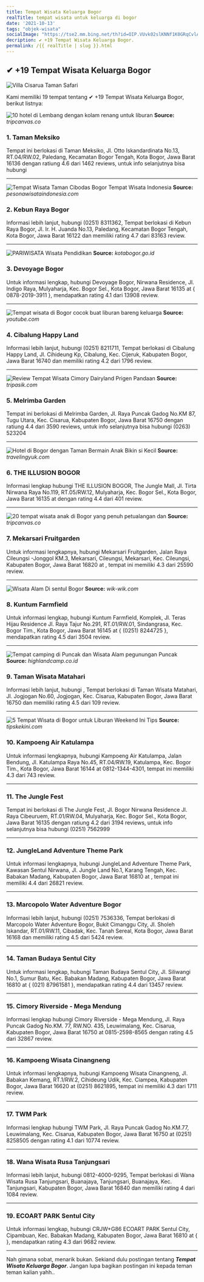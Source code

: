 ```yaml
---
title: Tempat Wisata Keluarga Bogor
realTitle: tempat wisata untuk keluarga di bogor
date: '2021-10-13'
tags: "objek-wisata"
socialImage: "https://tse2.mm.bing.net/th?id=OIP.VUvk02slKNNf1K0GRqCvlAHaE8&amp;pid=15.1"
decription: ✔ +19 Tempat Wisata Keluarga Bogor.
permalink: /{{ realTitle | slug }}.html
---
```


## ✔ +19 Tempat Wisata Keluarga Bogor

![Villa Cisarua Taman Safari](https://1.bp.blogspot.com/-u8aW8jypJU8/WZaPx_aBqII/AAAAAAAAEW8/_hhXe2kEFicCtm2Hd9OWKax4i3VMpLtPACLcBGAs/s1600/Villa%2BCisarua%2BTaman%2BSafari.jpg)



Kami memiliki 19 tempat tentang ✔ +19 Tempat Wisata Keluarga Bogor, berikut listnya:



![10 hotel di Lembang dengan kolam renang untuk liburan ](https://tse2.mm.bing.net/th?id=OIP.JDy0no3GaK3x6ks0gfpxhAHaD4&amp;pid=15.1)
**Source:** _tripcanvas.co_


### 1. Taman Meksiko



Tempat ini berlokasi di Taman Meksiko, Jl. Otto Iskandardinata No.13, RT.04/RW.02, Paledang, Kecamatan Bogor Tengah, Kota Bogor, Jawa Barat 16136 dengan ratiung 4.6 dari 1462 reviews, untuk info selanjutnya bisa hubungi 

---


![Tempat Wisata Taman Cibodas Bogor  Tempat Wisata Indonesia](https://tse1.mm.bing.net/th?id=OIP.rX7eWrLoPfFOeg46zna6TQHaLJ&amp;pid=15.1)
**Source:** _pesonawisataindonesia.com_


### 2. Kebun Raya Bogor



Informasi lebih lanjut, hubungi (0251) 8311362, Tempat berlokasi di Kebun Raya Bogor, Jl. Ir. H. Juanda No.13, Paledang, Kecamatan Bogor Tengah, Kota Bogor, Jawa Barat 16122 dan memiliki rating 4.7 dari 83163 review.

---


![PARIWISATA  Wisata Pendidikan](https://tse2.mm.bing.net/th?id=OIP.tn2ku6Toll6HKw0OP2vvIQEgDY&amp;pid=15.1)
**Source:** _kotabogor.go.id_


### 3. Devoyage Bogor



Untuk informasi lengkap, hubungi Devoyage Bogor, Nirwana Residence, Jl. Indigo Raya, Mulyaharja, Kec. Bogor Sel., Kota Bogor, Jawa Barat 16135 at { 0878-2019-3911 }, mendapatkan rating 4.1 dari 13908 review.

---


![Tempat wisata di Bogor cocok buat liburan bareng keluarga ](https://tse2.mm.bing.net/th?id=OIP.EWRHZUzjlvyl3krp02gwnwHaEK&amp;pid=15.1)
**Source:** _youtube.com_


### 4. Cibalung Happy Land



Informasi lebih lanjut, hubungi (0251) 8211711, Tempat berlokasi di Cibalung Happy Land, Jl. Cihideung Kp, Cibalung, Kec. Cijeruk, Kabupaten Bogor, Jawa Barat 16740 dan memiliki rating 4.2 dari 1796 review.

---


![Review Tempat Wisata Cimory Dairyland Prigen  Pandaan  ](https://tse1.mm.bing.net/th?id=OIP.zIjD0X_2jjchOQpC--PiaQHaEw&amp;pid=15.1)
**Source:** _tripasik.com_


### 5. Melrimba Garden



Tempat ini berlokasi di Melrimba Garden, Jl. Raya Puncak Gadog No.KM 87, Tugu Utara, Kec. Cisarua, Kabupaten Bogor, Jawa Barat 16750 dengan ratiung 4.4 dari 3590 reviews, untuk info selanjutnya bisa hubungi (0263) 523204

---


![Hotel di Bogor dengan Taman Bermain Anak Bikin si Kecil ](https://tse3.mm.bing.net/th?id=OIP.V-1McvaJtzLhzzqYHiEv5gHaER&amp;pid=15.1)
**Source:** _travelingyuk.com_


### 6. THE ILLUSION BOGOR



Informasi lengkap hubungi THE ILLUSION BOGOR, The Jungle Mall, Jl. Tirta Nirwana Raya No.119, RT.05/RW.12, Mulyaharja, Kec. Bogor Sel., Kota Bogor, Jawa Barat 16135 at  dengan rating 4.4 dari 401 review.

---


![20 tempat wisata anak di Bogor yang penuh petualangan dan ](https://tse2.mm.bing.net/th?id=OIP.RpFmRSdVUzz1H9r1RW2MiAHaDu&amp;pid=15.1)
**Source:** _tripcanvas.co_


### 7. Mekarsari Fruitgarden



Untuk informasi lengkapnya, hubungi Mekarsari Fruitgarden, Jalan Raya Cileungsi -Jonggol KM.3, Mekarsari, Cileungsi, Mekarsari, Kec. Cileungsi, Kabupaten Bogor, Jawa Barat 16820 at , tempat ini memiliki 4.3 dari 25590 review.

---


![Wisata Alam Di sentul Bogor](https://tse1.mm.bing.net/th?id=OIP.Qvtyuui9suXbMj-HdAYbdwHaD4&amp;pid=15.1)
**Source:** _wik-wik.com_


### 8. Kuntum Farmfield



Untuk informasi lengkap, hubungi Kuntum Farmfield, Komplek, Jl. Teras Hijau Residence Jl. Raya Tajur No.291, RT.01/RW.01, Sindangrasa, Kec. Bogor Tim., Kota Bogor, Jawa Barat 16145 at { (0251) 8244725 }, mendapatkan rating 4.5 dari 3504 review.

---


![Tempat camping di Puncak dan Wisata Alam pegunungan Puncak](https://tse4.mm.bing.net/th?id=OIP.kboL6LpY1N2aAcBG0tHguAHaEc&amp;pid=15.1)
**Source:** _highlandcamp.co.id_


### 9. Taman Wisata Matahari



Informasi lebih lanjut, hubungi , Tempat berlokasi di Taman Wisata Matahari, Jl. Jogjogan No.60, Jogjogan, Kec. Cisarua, Kabupaten Bogor, Jawa Barat 16750 dan memiliki rating 4.5 dari 109 review.

---


![5 Tempat Wisata di Bogor untuk Liburan Weekend Ini  Tips ](https://tse3.mm.bing.net/th?id=OIP.mrMGY4PvUx94qGPBGlEVKQHaEK&amp;pid=15.1)
**Source:** _tipskekini.com_


### 10. Kampoeng Air Katulampa



Untuk informasi lengkapnya, hubungi Kampoeng Air Katulampa, Jalan Bendung, Jl. Katulampa Raya No.45, RT.04/RW.19, Katulampa, Kec. Bogor Tim., Kota Bogor, Jawa Barat 16144 at 0812-1344-4301, tempat ini memiliki 4.3 dari 743 review.

---


### 11. The Jungle Fest



Tempat ini berlokasi di The Jungle Fest, Jl. Bogor Nirwana Residence Jl. Raya Cibeuruem, RT.01/RW.04, Mulyaharja, Kec. Bogor Sel., Kota Bogor, Jawa Barat 16135 dengan ratiung 4.2 dari 3194 reviews, untuk info selanjutnya bisa hubungi (0251) 7562999

---


### 12. JungleLand Adventure Theme Park



Untuk informasi lengkapnya, hubungi JungleLand Adventure Theme Park, Kawasan Sentul Nirwana, Jl. Jungle Land No.1, Karang Tengah, Kec. Babakan Madang, Kabupaten Bogor, Jawa Barat 16810 at , tempat ini memiliki 4.4 dari 26821 review.

---


### 13. Marcopolo Water Adventure Bogor



Informasi lebih lanjut, hubungi (0251) 7536336, Tempat berlokasi di Marcopolo Water Adventure Bogor, Bukit Cimanggu City, Jl. Sholeh Iskandar, RT.01/RW.11, Cibadak, Kec. Tanah Sereal, Kota Bogor, Jawa Barat 16168 dan memiliki rating 4.5 dari 5424 review.

---


### 14. Taman Budaya Sentul City



Untuk informasi lengkap, hubungi Taman Budaya Sentul City, Jl. Siliwangi No.1, Sumur Batu, Kec. Babakan Madang, Kabupaten Bogor, Jawa Barat 16810 at { (021) 87961581 }, mendapatkan rating 4.4 dari 13457 review.

---


### 15. Cimory Riverside - Mega Mendung



Informasi lengkap hubungi Cimory Riverside - Mega Mendung, Jl. Raya Puncak Gadog No.KM. 77, RW.NO. 435, Leuwimalang, Kec. Cisarua, Kabupaten Bogor, Jawa Barat 16750 at 0815-2598-8565 dengan rating 4.5 dari 32867 review.

---


### 16. Kampoeng Wisata Cinangneng



Untuk informasi lengkapnya, hubungi Kampoeng Wisata Cinangneng, Jl. Babakan Kemang, RT.1/RW.2, Cihideung Udik, Kec. Ciampea, Kabupaten Bogor, Jawa Barat 16620 at (0251) 8621895, tempat ini memiliki 4.3 dari 1711 review.

---


### 17. TWM Park



Informasi lengkap hubungi TWM Park, Jl. Raya Puncak Gadog No.KM.77, Leuwimalang, Kec. Cisarua, Kabupaten Bogor, Jawa Barat 16750 at (0251) 8258505 dengan rating 4.1 dari 10774 review.

---


### 18. Wana Wisata Rusa Tanjungsari



Informasi lebih lanjut, hubungi 0812-4000-9295, Tempat berlokasi di Wana Wisata Rusa Tanjungsari, Buanajaya, Tanjungsari, Buanajaya, Kec. Tanjungsari, Kabupaten Bogor, Jawa Barat 16840 dan memiliki rating 4 dari 1084 review.

---


### 19. ECOART PARK Sentul City



Untuk informasi lengkap, hubungi CRJW+G86 ECOART PARK Sentul City, Cipambuan, Kec. Babakan Madang, Kabupaten Bogor, Jawa Barat 16810 at {  }, mendapatkan rating 4.3 dari 9682 review.

---









Nah gimana sobat, menarik bukan. Sekiand dulu postingan tentang ***Tempat Wisata Keluarga Bogor***. Jangan lupa bagikan postingan ini kepada teman teman kalian yahh..
